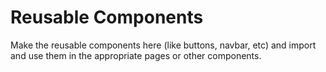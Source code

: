 # Reusable Components
Make the reusable components here (like buttons, navbar, etc) and import and use them in the appropriate pages or other components.